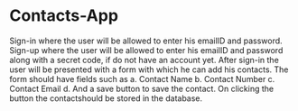 # Contacts-App

Sign-in where the user will be allowed to enter his emailID and password.
Sign-up where the user will be allowed to enter his emailID and password along with a secret code, if do not have an account yet.
After sign-in the user will be presented with a form with which he can add his contacts. The form should have fields such as
a. Contact Name
b. Contact Number
c. Contact Email
d. And a save button
to save the contact. On clicking the button the contactshould be stored in the database.
